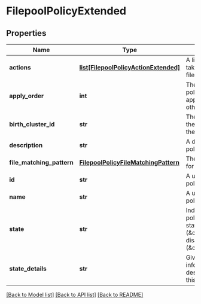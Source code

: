 # FilepoolPolicyExtended

## Properties
Name | Type | Description | Notes
------------ | ------------- | ------------- | -------------
**actions** | [**list[FilepoolPolicyActionExtended]**](FilepoolPolicyActionExtended.md) | A list of actions to be taken for matching files | [optional] 
**apply_order** | **int** | The order in which this policy should be applied (relative to other policies) | [optional] 
**birth_cluster_id** | **str** | The guid assigned to the cluster on which the policy was created | [optional] 
**description** | **str** | A description for this policy | [optional] 
**file_matching_pattern** | [**FilepoolPolicyFileMatchingPattern**](FilepoolPolicyFileMatchingPattern.md) | The file matching rules for this policy | [optional] 
**id** | **str** | A unique name for this policy | [optional] 
**name** | **str** | A unique name for this policy | [optional] 
**state** | **str** | Indicates whether this policy is in a good state (\&quot;OK\&quot;) or disabled (\&quot;disabled\&quot;) | [optional] 
**state_details** | **str** | Gives further information to describe the state of this policy | [optional] 

[[Back to Model list]](../README.md#documentation-for-models) [[Back to API list]](../README.md#documentation-for-api-endpoints) [[Back to README]](../README.md)


